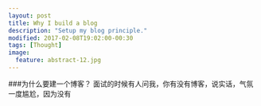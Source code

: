 ```yaml
---
layout: post
title: Why I build a blog
description: "Setup my blog principle."
modified: 2017-02-08T19:02:00-00:30
tags: [Thought]
image:
  feature: abstract-12.jpg
---
```

###为什么要建一个博客？
面试的时候有人问我，你有没有博客，说实话，气氛一度尴尬，因为没有